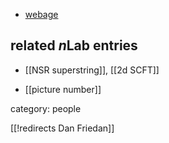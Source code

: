
* [webage](http://en.wikipedia.org/wiki/Daniel_Friedan)

## related $n$Lab entries

* [[NSR superstring]], [[2d SCFT]]

* [[picture number]]

category: people

[[!redirects Dan Friedan]]
